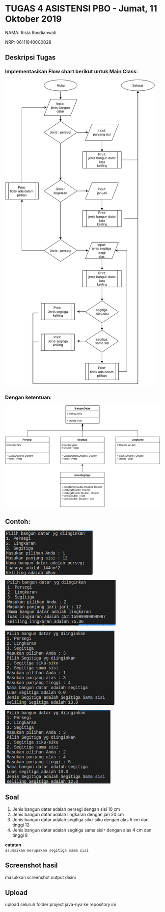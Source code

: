 # TUGAS 4 ASISTENSI PBO - Jumat, 11 Oktober 2019

NAMA: Rista Rosdianwati

NRP: 06111840000028

## Deskripsi Tugas


### Implementasikan Flow chart berikut untuk Main Class:
![](img/1.png)

### Dengan ketentuan:
![](img/UML.png)

## Contoh:
![](img/con1.png)

![](img/con2.png)

![](img/con3a.png)

![](img/con3b.png)

## Soal

1. Jenis bangun datar adalah persegi dengan sisi 10 cm
2. Jenis bangun datar adalah lingkaran dengan jari 20 cm
3. Jenis bangun datar adalah segitiga siku-siku dengan alas 5 cm dan tinggi 12
4. Jenis bangun datar adalah segitiga sama sisi```*``` dengan alas 4 cm dan tinggi 8

**catatan** \
 ```asumsikan merupakan segitiga sama sisi```
## Screenshot hasil
masukkan screenshot output disini


## Upload
upload seluruh folder project java-nya ke repository ini
